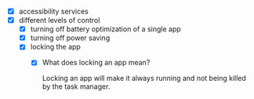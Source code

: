 - [x] accessibility services
- [x] different levels of control
	- [x] turning off battery optimization of a single app
	- [x] turning off power saving
	- [x] locking the app
		- [x] What does locking an app mean?
			
			Locking an app will make it always running and not being killed by the task manager.
<!--stackedit_data:
eyJoaXN0b3J5IjpbLTE0MTM0MDIwNzddfQ==
-->